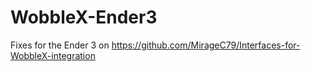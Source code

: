 # WobbleX-Ender3
Fixes for the Ender 3 on https://github.com/MirageC79/Interfaces-for-WobbleX-integration
